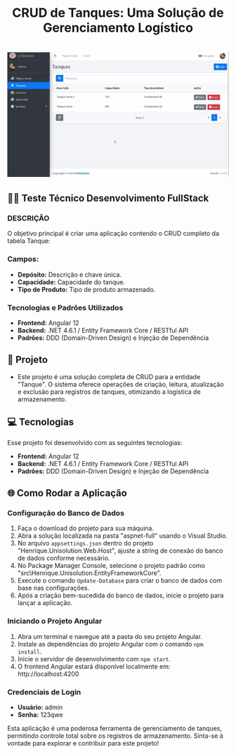  <h1 align="center">
    CRUD de Tanques: Uma Solução de Gerenciamento Logístico
</h1>
<h1 align="center">
<img src="https://github.com/Henrique-Lira/henrique-unisolution/raw/master/_screenshots/unisolution.gif" alt="UniSolution GIF">
</h1>

## 👨‍💻 Teste Técnico Desenvolvimento FullStack
### DESCRIÇÃO
O objetivo principal é criar uma aplicação contendo o CRUD completo da tabela Tanque: 

### Campos: 
- **Depósito:** Descrição e chave única.
- **Capacidade:** Capacidade do tanque.
- **Tipo de Produto:** Tipo de produto armazenado.

### Tecnologias e Padrões Utilizados
- **Frontend:** Angular 12
- **Backend:** .NET 4.6.1 / Entity Framework Core / RESTful API
- **Padrões:** DDD (Domain-Driven Design) e Injeção de Dependência

## 🚀 Projeto

- Este projeto é uma solução completa de CRUD para a entidade "Tanque". O sistema oferece operações de criação, leitura, atualização e exclusão para registros de tanques, otimizando a logística de armazenamento.

## 💻 Tecnologias

Esse projeto foi desenvolvido com as seguintes tecnologias:

- **Frontend:** Angular 12
- **Backend:** .NET 4.6.1 / Entity Framework Core / RESTful API
- **Padrões:** DDD (Domain-Driven Design) e Injeção de Dependência

## 🌐 Como Rodar a Aplicação

### Configuração do Banco de Dados

1. Faça o download do projeto para sua máquina.
2. Abra a solução localizada na pasta "aspnet-full" usando o Visual Studio.
3. No arquivo `appsettings.json` dentro do projeto "Henrique.Unisolution.Web.Host", ajuste a string de conexão do banco de dados conforme necessário.
4. No Package Manager Console, selecione o projeto padrão como "src\Henrique.Unisolution.EntityFrameworkCore".
5. Execute o comando `Update-Database` para criar o banco de dados com base nas configurações.
6. Após a criação bem-sucedida do banco de dados, inicie o projeto para lançar a aplicação.

### Iniciando o Projeto Angular

1. Abra um terminal e navegue até a pasta do seu projeto Angular.
2. Instale as dependências do projeto Angular com o comando `npm install`.
3. Inicie o servidor de desenvolvimento com `npm start`.
4. O frontend Angular estará disponível localmente em: http://localhost:4200

### Credenciais de Login

- **Usuário:** admin
- **Senha:** 123qwe

Esta aplicação é uma poderosa ferramenta de gerenciamento de tanques, permitindo controle total sobre os registros de armazenamento. Sinta-se à vontade para explorar e contribuir para este projeto!
